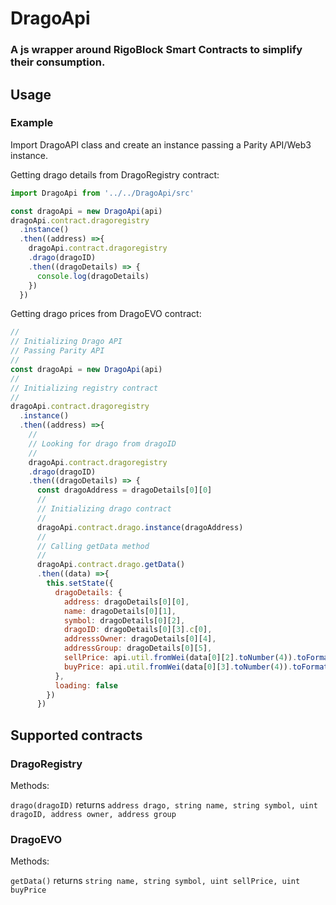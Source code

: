 # DragoApi

### A js wrapper around RigoBlock Smart Contracts to simplify their consumption.

## Usage

### Example


Import DragoAPI class and create an instance passing a Parity API/Web3 instance.

Getting drago details from DragoRegistry contract:
```javascript
import DragoApi from '../../DragoApi/src'

const dragoApi = new DragoApi(api)
dragoApi.contract.dragoregistry
  .instance()
  .then((address) =>{
    dragoApi.contract.dragoregistry
    .drago(dragoID)
    .then((dragoDetails) => {
      console.log(dragoDetails)
    })
  })
  ```

Getting drago prices from DragoEVO contract:
```javascript
//
// Initializing Drago API
// Passing Parity API
//
const dragoApi = new DragoApi(api)
//
// Initializing registry contract
//
dragoApi.contract.dragoregistry
  .instance()
  .then((address) =>{
    //
    // Looking for drago from dragoID
    //
    dragoApi.contract.dragoregistry
    .drago(dragoID)
    .then((dragoDetails) => {
      const dragoAddress = dragoDetails[0][0]
      //
      // Initializing drago contract
      //
      dragoApi.contract.drago.instance(dragoAddress)
      //
      // Calling getData method
      //
      dragoApi.contract.drago.getData()
      .then((data) =>{
        this.setState({
          dragoDetails: {
            address: dragoDetails[0][0],
            name: dragoDetails[0][1],
            symbol: dragoDetails[0][2],
            dragoID: dragoDetails[0][3].c[0],
            addresssOwner: dragoDetails[0][4],
            addressGroup: dragoDetails[0][5],
            sellPrice: api.util.fromWei(data[0][2].toNumber(4)).toFormat(4),
            buyPrice: api.util.fromWei(data[0][3].toNumber(4)).toFormat(4),
          },
          loading: false
        })
      })
```
## Supported contracts

### DragoRegistry

Methods:

`drago(dragoID)` returns `address drago, string name, string symbol, uint dragoID, address owner, address group`

### DragoEVO

Methods:

`getData()` returns `string name, string symbol, uint sellPrice, uint buyPrice`
